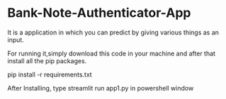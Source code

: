 # Bank-Note-Authenticator-App

It is a application in which you can predict by giving various things as an input.

For running it,simply download this code in your machine and after that install all the pip packages.

pip install -r requirements.txt

After Installing, type streamlit run app1.py in powershell window
